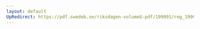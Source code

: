 ```yaml
---
layout: default
UpRedirect: https://pdf.swedeb.se/riksdagen-volumeG-pdf/199091/reg_199091/reg_199091_0164.pdf
---
```

